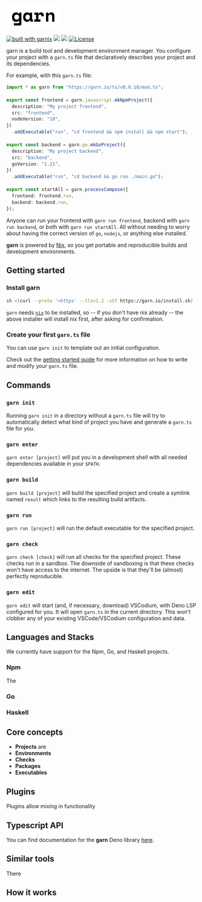 <a href="https://garn.io">
  <img src="./garn.png">
</a>

[![built with garnix](https://img.shields.io/endpoint.svg?url=https%3A%2F%2Fgarnix.io%2Fapi%2Fbadges%2Fgarnix-io%2Fgarn)](https://garnix.io)
[![](https://dcbadge.vercel.app/api/server/q2Fptb7My4?style=flat)](https://discord.gg/q2Fptb7My4)
[![](https://img.shields.io/badge/library-v0.0.18-black)](https://doc.deno.land/https://garn.io/ts/v0.0.18/mod.ts)
[![License](https://img.shields.io/github/license/garnix-io/garn)](LICENSE)


garn is a build tool and development environment manager. You configure your
project with a `garn.ts` file that declaratively describes your project and its
dependencies.

For example, with this `garn.ts` file:

```typescript
import * as garn from "https://garn.io/ts/v0.0.18/mod.ts";

export const frontend = garn.javascript.mkNpmProject({
  description: "My project frontend",
  src: "frontend",
  nodeVersion: "18",
})
  .addExecutable("run", "cd frontend && npm install && npm start");

export const backend = garn.go.mkGoProject({
  description: "My project backend",
  src: "backend",
  goVersion: "1.21",
})
  .addExecutable("run", "cd backend && go run ./main.go");

export const startAll = garn.processCompose({
  frontend: frontend.run,
  backend: backend.run,
});
```

Anyone can run your frontend with `garn run frontend`, backend with `garn run
backend`, or both with `garn run startAll`. All without needing to worry about
having the correct version of `go`, `nodejs`, or anything else installed.

**garn** is powered by [Nix](https://nixos.org/), so you get portable and
reproducible builds and development environments.

## Getting started

### Install garn

```bash
sh <(curl --proto '=https' --tlsv1.2 -sSf https://garn.io/install.sh)
```

`garn` needs [`nix`](https://nixos.org/) to be installed, so -- if you don't
have nix already -- the above installer will install nix first, after asking
for confirmation.

### Create your first `garn.ts` file

You can use `garn init` to template out an initial configuration.

Check out the [getting started guide](https://garn.io/docs/getting_started) for
more information on how to write and modify your `garn.ts` file.

## Commands

### `garn init`

Running `garn init` in a directory without a `garn.ts` file will try to
automatically detect what kind of project you have and generate a `garn.ts`
file for you.

### `garn enter`

`garn enter [project]` will put you in a development shell with all needed
dependencies available in your `$PATH`.

### `garn build`

`garn build [project]` will build the specified project and create a symlink
named `result` which links to the resulting build artifacts.

### `garn run`

`garn run [project]` will run the default executable for the specified project.

### `garn check`

`garn check [check]` will run all checks for the specified project. These
checks run in a sandbox. The downside of sandboxing is that these checks won't
have access to the internet. The upside is that they'll be (almost) perfectly
reproducible.

### `garn edit`

`garn edit` will start (and, if necessary, download) VSCodium, with Deno LSP configured for you. It will open `garn.ts` in the current directory. This won't clobber any of your existing VSCode/VSCodium configuration and data.

## Languages and Stacks

We currently have support for the Npm, Go, and Haskell projects.

### Npm

The

### Go

### Haskell

## Core concepts

* **Projects** are
* **Environments**
* **Checks**
* **Packages**
* **Executables**

###

## Plugins

Plugins allow mixing in functionality

## Typescript API

You can find documentation for the **garn** Deno library [here](https://doc.deno.land/https://garn.io/ts/v0.0.18/mod.ts).

## Similar tools

There

## How it works
